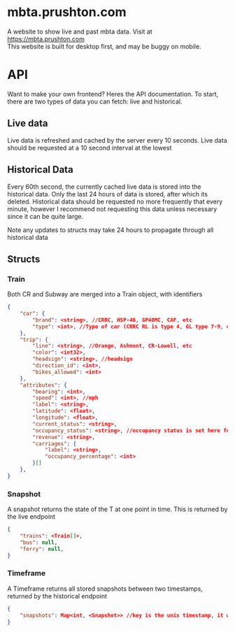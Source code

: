 # mbta.prushton.com
A website to show live and past mbta data. Visit at https://mbta.prushton.com <br />
This website is built for desktop first, and may be buggy on mobile.

# API
Want to make your own frontend? Heres the API documentation. To start, there are two types of data you can fetch: live and historical.

## Live data
Live data is refreshed and cached by the server every 10 seconds. Live data should be requested at a 10 second interval at the lowest

## Historical Data
Every 60th second, the currently cached live data is stored into the historical data. Only the last 24 hours of data is stored, after which its deleted. Historical data should be requested no more frequently that every minute, however I recommend not requesting this data unless necessary since it can be quite large.

Note any updates to structs may take 24 hours to propagate through all historical data

## Structs

### Train
Both CR and Subway are merged into a Train object, with identifiers

```json
{
    "car": {
        "brand": <string>, //CRRC, HSP-46, GP40MC, CAF, etc
        "type": <int>, //Type of car (CRRC RL is type 4, GL type 7-9, etc; Only reads head end car for green line/CR)
    },
    "trip": {
        "line": <string>, //Orange, Ashmont, CR-Lowell, etc
        "color": <int32>,
        "headsign": <string>, //headsign
        "direction_id": <int>,
        "bikes_allowed": <int>
    },
    "attributes": {
        "bearing": <int>,
        "speed": <int>, //mph
        "label": <string>,
        "latitude": <float>,
        "longitude": <float>,
        "current_status": <string>,
        "occupancy_status": <string>, //occupancy status is set here for CR, and set in carriages for Subway
        "revenue": <string>,
        "carriages": {
            "label": <string>,
            "occupancy_percentage": <int>
        }[]
    },
}
```

### Snapshot
A snapshot returns the state of the T at one point in time. This is returned by the live endpoint

```json
{
    "trains": <Train[]>,
    "bus": null,
    "ferry": null,
}
```

### Timeframe
A Timeframe returns all stored snapshots between two timestamps, returned by the historical endpoint

```json
{
    "snapshots": Map<int, <Snapshot>> //key is the unix timestamp, it will always be divisible by 60
}
```
